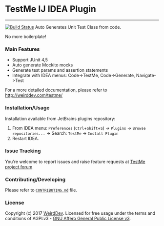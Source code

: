 # TestMe IJ IDEA Plugin
-------------------------
[![Build Status](https://travis-ci.org/wrdv/testme-idea.svg?branch=master)](https://travis-ci.org/wrdv/testme-idea)
Auto Generates Unit Test Class from code.

No more boilerplate!

### Main Features
- Support JUnit 4,5
- Auto generate Mockito mocks 
- Generate test params and assertion statements
- Integrate with IDEA menus: Code->TestMe, Code->Generate, Navigate->Test

For a more detailed documentation, please refer to http://weirddev.com/testme/

### Installation/Usage
Installation available from JetBrains plugins repository:
1. From IDEA menu: `Preferences` (`Ctrl`+`Shift`+`S`) -> `Plugins` -> `Browse repositories...` -> Search: `TestMe` -> `Install Plugin`
2. Restart IDEA.


### Issue Tracking
You're welcome to report issues and raise feature requests at [TestMe project forum](http://weirddev.com/forum#!/testme)

### Contributing/Developing
Please refer to [`CONTRIBUTING.md`](./CONTRIBUTING.md) file.


### License
Copyright (c) 2017 [WeirdDev](http://weirddev.com). Licensed for free usage under the terms and conditions of AGPLv3 - [GNU Affero General Public License v3](https://www.gnu.org/licenses/agpl-3.0.en.html).
